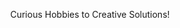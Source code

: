 <p align="center">
    Curious Hobbies to Creative Solutions!
</p>

<!--
<div align="center">
  <picture>
    <source media="(prefers-color-scheme: dark)" srcset="https://streak-stats.demolab.com?user=Shadyar-Bzhar-Othman&theme=dark" />
    <img src="https://streak-stats.demolab.com?user=DenverCoder1&theme=default" />
  </picture>
</div>
-->
